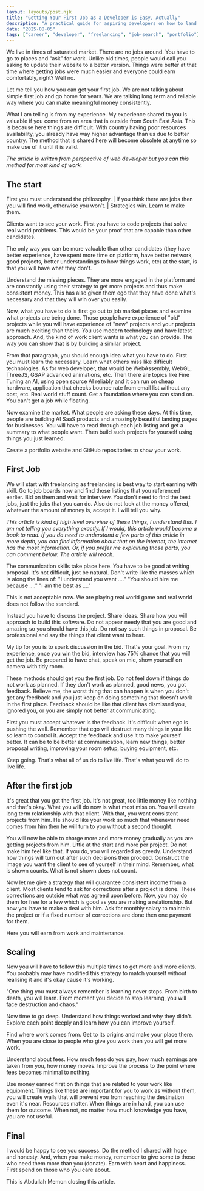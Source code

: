 ```yaml
---
layout: layouts/post.njk
title: "Getting Your First Job as a Developer is Easy, Actually"
description: "A practical guide for aspiring developers on how to land their first job, build a portfolio, and establish long-term client relationships in freelancing."
date: "2025-08-05"
tags: ["career", "developer", "freelancing", "job-search", "portfolio"]
---
```

We live in times of saturated market. There are no jobs around. You have to go to places and “ask” for work. Unlike old times, people would call you asking to update their website to a better version. Things were better at that time where getting jobs were much easier and everyone could earn comfortably, right? Well no.

Let me tell you how you can get your first job. We are not talking about simple first job and go home for years. We are talking long term and reliable way where you can make meaningful money consistently. 

What I am telling is from my experience. My experience shared to you is valuable if you come from an area that is outside from South East Asia. This is because here things are difficult. With country having poor resources availability, you already have way higher advantage than us due to better country. The method that is shared here will become obsolete at anytime so make use of it until it is valid.

*The article is written from perspective of web developer but you can this method for most kind of work.*

## The start

First you must understand the philosophy.
| If you think there are jobs then you will find work, otherwise you won’t. 
| Strategies win. Learn to make them. 

Clients want to see your work. First you have to code projects that solve real world problems. This would be your proof that are capable than other candidates. 

The only way you can be more valuable than other candidates (they have better experience, have spent more time on platform, have better network, good projects, better understandings to how things work, etc) at the start, is that you will have what they don't. 

Understand the missing pieces. They are more engaged in the platform and are constantly using their strategy to get more projects and thus make consistent money. This has also given them ego that they have done what's necessary and that they will win over you easily. 

Now, what you have to do is first go out to job market places and examine what projects are being done. Those people have experience of "old" projects while you will have experience of "new" projects and your projects are much exciting than theirs. You use modern technology and have latest approach. And, the kind of work client wants is what you can provide. The way you can show that is by building a similar project.

From that paragraph, you should enough idea what you have to do. First you must learn the necessary. Learn what others miss like difficult technologies. As for web developer, that would be WebAssembly, WebGL, ThreeJS, GSAP advanced animations, etc. Then there are topics like Fine Tuning an AI, using open source AI reliably and it can run on cheap hardware, application that checks bounce rate from email list without any cost, etc. Real world stuff count. Get a foundation where you can stand on. You can't get a job while floating. 

Now examine the market. What people are asking these days. At this time, people are building AI SaaS products and amazingly beautiful landing pages for businesses. You will have to read through each job listing and get a summary to what people want. Then build such projects for yourself using things you just learned. 

Create a portfolio website and GitHub repositories to show your work.

## First Job

We will start with freelancing as freelancing is best way to start earning with skill. Go to job boards now and find those listings that you referenced earlier. Bid on them and wait for interview. You don't need to find the best jobs, just the jobs that you can do. Also do not look at the money offered, whatever the amount of money is, accept it. I will tell you why.

*This article is kind of high level overview of these things, I understand this. I am not telling you everything exactly. If I would, this article would become a book to read. If you do need to understand a few parts of this article in more depth, you can find information about that on the internet, the internet has the most information. Or, if you prefer me explaining those parts, you can comment below. The article will reach.*

The communication skills take place here. You have to be good at writing proposal. It's not difficult, just be natural. Don't write like the masses which is along the lines of:
"I understand you want ...."
"You should hire me because ...."
"I am the best as ...."

This is not acceptable now. We are playing real world game and real world does not follow the standard. 

Instead you have to discuss the project. Share ideas. Share how you will approach to build this software. Do not appear needy that you are good and amazing so you should have this job. Do not say such things in proposal. Be professional and say the things that client want to hear. 

My tip for you is to spark discussion in the bid. That's your goal. From my experience, once you win the bid, interview has 75% chance that you will get the job. Be prepared to have chat, speak on mic, show yourself on camera with tidy room.

These methods should get you the first job. Do not feel down if things do not work as planned. If they don't work as planned, good news, you got feedback. Believe me, the worst thing that can happen is when you don't get any feedback and you just keep on doing something that doesn't work in the first place. Feedback should be like that client has dismissed you, ignored you, or you are simply not better at communicating. 

First you must accept whatever is the feedback. It's difficult when ego is pushing the wall. Remember that ego will destruct many things in your life so learn to control it. Accept the feedback and use it to make yourself better. It can be to be better at communication, learn new things, better proposal writing, improving your room setup, buying equipment, etc. 

Keep going. That's what all of us do to live life. That's what you will do to live life.

## After the first job

It's great that you got the first job. It's not great, too little money like nothing and that's okay. What you will do now is what most miss on. You will create long term relationship with that client. With that, you want consistent projects from him. He should like your work so much that whenever need comes from him then he will turn to you without a second thought.

You will now be able to charge more and more money gradually as you are getting projects from him. Little at the start and more per project. Do not make him feel like that. If you do, you will regarded as greedy. Understand how things will turn out after such decisions then proceed. Construct the image you want the client to see of yourself in their mind. Remember, what is shown counts. What is not shown does not count.

Now let me give a strategy that will guarantee consistent income from a client. Most clients tend to ask for corrections after a project is done. These corrections are outside what was agreed upon before. Now, you may do them for free for a few which is good as you are making a relationship. But now you have to make a deal with him. Ask for monthly salary to maintain the project or if a fixed number of corrections are done then one payment for them. 

Here you will earn from work and maintenance. 

## Scaling

Now you will have to follow this multiple times to get more and more clients. You probably may have modified this strategy to match yourself without realising it and it's okay cause it's working. 

"One thing you must always remember is learning never stops. From birth to death, you will learn. From moment you decide to stop learning, you will face destruction and chaos."

Now time to go deep. Understand how things worked and why they didn't. Explore each point deeply and learn how you can improve yourself. 

Find where work comes from. Get to its origins and make your place there. When you are close to people who give you work then you will get more work.

Understand about fees. How much fees do you pay, how much earnings are taken from you, how money moves. Improve the process to the point where fees becomes minimal to nothing. 

Use money earned first on things that are related to your work like equipment. Things like these are important for you to work as without them, you will create walls that will prevent you from reaching the destination even it's near. Resources matter. When things are in hand, you can use them for outcome. When not, no matter how much knowledge you have, you are not useful. 

## Final

I would be happy to see you success. Do the method I shared with hope and honesty. And, when you make money, remember to give some to those who need them more than you (donate). Earn with heart and happiness. First spend on those who you care about.

This is Abdullah Memon closing this article. 

